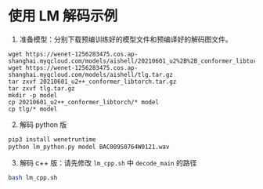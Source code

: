 # 使用 LM 解码示例

1. 准备模型：分别下载预编训练好的模型文件和预编译好的解码图文件。

```
wget https://wenet-1256283475.cos.ap-shanghai.myqcloud.com/models/aishell/20210601_u2%2B%2B_conformer_libtorch.tar.gz
wget https://wenet-1256283475.cos.ap-shanghai.myqcloud.com/models/aishell/tlg.tar.gz
tar zxvf 20210601_u2++_conformer_libtorch.tar.gz
tar zxvf tlg.tar.gz
mkdir -p model
cp 20210601_u2++_conformer_libtorch/* model
cp tlg/* model
```

2. 解码 python 版

``` sh
pip3 install wenetruntime
python lm_python.py model BAC009S0764W0121.wav
```


3. 解码 c++ 版：请先修改 `lm_cpp.sh` 中 `decode_main` 的路径

``` sh
bash lm_cpp.sh
```

